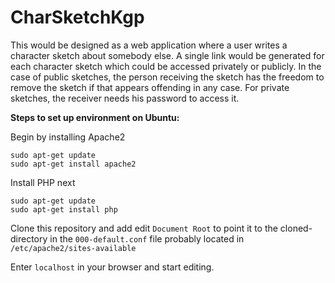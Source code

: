 # CharSketchKgp
 This would be designed as a web application where a user writes a character sketch about somebody else. A single link would be generated for each character sketch which could be accessed privately or publicly. In the case of public sketches, the person receiving the sketch has the freedom to remove the sketch if that appears offending in any case. For private sketches, the receiver needs his password to access it.

**Steps to set up environment on Ubuntu:**

Begin by installing Apache2
```
sudo apt-get update
sudo apt-get install apache2
```

Install PHP next
```
sudo apt-get update
sudo apt-get install php
```

Clone this repository and add edit `Document Root` to point it to the cloned-directory in the  `000-default.conf` file probably located in `/etc/apache2/sites-available`

Enter `localhost` in your browser and start editing.
